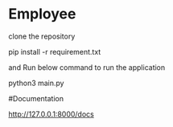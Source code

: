 # Employee

clone the repository

pip install -r requirement.txt

and Run below command to run the application

python3 main.py


#Documentation

http://127.0.0.1:8000/docs
